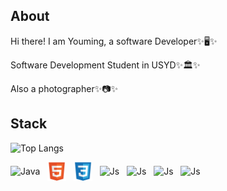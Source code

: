 ## About
Hi there! I am Youming, a software Developer✨🖥✨ 

Software Development Student in USYD✨🏛✨ 

Also a photographer✨📷✨

<!-- # Leetcode
![Leetcode](https://leetcard.jacoblin.cool/youming16?theme=light&font=Monda) -->

## Stack
![Top Langs](https://github-readme-stats.vercel.app/api/top-langs/?username=youming16&hide=TeX&layout=compact)
<br>
<div>
  <img align="center" alt="Java" height="30" width="30" src="https://cdn-icons-png.flaticon.com/512/5968/5968282.png">
  &nbsp;
  <img align="center" alt="HTML"width="30" src="https://raw.githubusercontent.com/devicons/devicon/master/icons/html5/html5-original.svg">
  &nbsp;
  <img align="center" alt="CSS" height="30" width="30" src="https://raw.githubusercontent.com/devicons/devicon/master/icons/css3/css3-original.svg">
  &nbsp;
  <img align="center" alt="Js" width="30" src="https://cdn-icons-png.flaticon.com/512/5968/5968292.png">
  &nbsp;
  <img align="center" alt="Js" width="30" src="https://cdn-icons-png.flaticon.com/512/5968/5968350.png">
  &nbsp; 
  <img align="center" alt="Js" width="30" src="https://cdn-icons-png.flaticon.com/512/875/875209.png">
  &nbsp; 
  <img align="center" alt="Js" width="30" src="https://cdn-icons-png.flaticon.com/512/5968/5968322.png">
  
</div>

